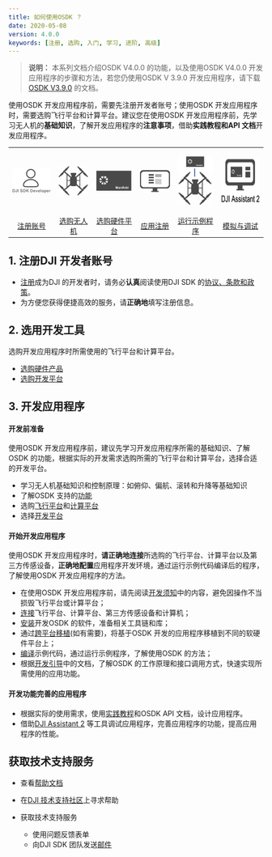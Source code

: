 ```yaml
---
title: 如何使用OSDK ？
date: 2020-05-08
version: 4.0.0
keywords: [注册, 选购, 入门, 学习, 进阶, 高级]
---
```


> **说明：** 本系列文档介绍OSDK V4.0.0 的功能，以及使用OSDK V4.0.0 开发应用程序的步骤和方法，若您仍使用OSDK V 3.9.0 开发应用程序，请下载[OSDK V3.9.0]() 的文档。

使用OSDK 开发应用程序前，需要先注册开发者账号；使用OSDK 开发应用程序时，需要选购飞行平台和计算平台。建议您在使用OSDK 开发应用程序前，先学习无人机的**基础知识**，了解开发应用程序的**注意事项**，借助**实践教程和API 文档**开发应用程序。

<div>
<table>
<tbody>
  <tr>
   <td style="border-right: none;border-left: none;"><div><p><span>
      <img src="../../images/how-to-use/1.png" width="90" style="vertical-align:middle" alt/></span></p></div></td></td>
       <td style="border-right: none;border-left: none;"><div><p><span>
      <img src="../../images/how-to-use/2.png" width="70" style="vertical-align:middle" alt/></span></p></div></td></td>
        <td style="border-right: none;border-left: none;"><div><p><span>
      <img src="../../images/how-to-use/3.png" width="70" style="vertical-align:middle" alt/></span></p></div></td></td>
         <td style="border-right: none;border-left: none;"><div><p><span>
      <img src="../../images/how-to-use/4.png" width="70" style="vertical-align:middle" alt/></span></p></div></td></td>
         <td style="border-right: none;border-left: none;"><div><p><span>
      <img src="../../images/how-to-use/5.png" width="70" style="vertical-align:middle" alt/></span></p></div></td></td>
         <td style="border-right: none;border-left: none;"><div><p><span>
      <img src="../../images/how-to-use/6.png" height="90" width="90" style="vertical-align:middle" alt/></span></p></div></td></td>
  </tr>
  <tr>
   <td style="text-align:center"><a href="https://account.dji.com/register?appId=dji_sdk&backUrl=https%3A%2F%2Fdeveloper.dji.com%2Fuser&locale=en_US" target="_blank">注册账号</a></td>
   <td style="text-align:center"><a href="https://www.dji.com/cn/products/compare-m200-series?site=brandsite&from=nav" target="_blank" >选购无人机</a></td>
   <td style="text-align:center"><a href="../purchaseguide/hardware.html">选购硬件平台</a></td>
   <td style="text-align:center"><a href="https://developer.dji.com/user/apps/#allhtml">应用注册</a></td>
   <td style="text-align:center"><a href="../quickstart/run-the-sample.html">运行示例程序</a></td>
   <td style="text-align:center"><a href="../quickstart/simulate-and-debug.html">模拟与调试</a></td>
  </tr>
</tbody>
</table>
</div> 


## 1. 注册DJI 开发者账号

* <a href="https://account.dji.com/register?appId=dji_sdk&backUrl=https%3A%2F%2Fdeveloper.dji.com%2Fuser&locale=en_US" target="_blank">注册</a>成为DJI 的开发者时，请务必**认真**阅读使用DJI SDK 的<a href="https://developer.dji.com/cn/policies/privacy/">协议、条款和政策</a>。
* 为方便您获得便捷高效的服务，请**正确地**填写注册信息。

## 2. 选用开发工具
选购开发应用程序时所需使用的飞行平台和计算平台。

* [选购硬件产品](../purchaseguide/hardware.html)
* [选购开发平台](../purchaseguide/development-platform.html)

## 3. 开发应用程序
#### 开发前准备
使用OSDK 开发应用程序前，建议先学习开发应用程序所需的基础知识、了解OSDK 的功能，根据实际的开发需求选购所需的飞行平台和计算平台，选择合适的开发平台。

* 学习无人机基础知识和控制原理：如俯仰、偏航、滚转和升降等基础知识  
* 了解OSDK 支持的[功能](./feature-list.html)   
* 选购[飞行平台](../purchaseguide/hardware.html)和[计算平台](../purchaseguide/hardware.html)   
* 选择[开发平台](../purchaseguide/development-platform.html)   

#### 开始开发应用程序
使用OSDK 开发应用程序时，**请正确地连接**所选购的飞行平台、计算平台以及第三方传感设备，**正确地配置**应用程序开发环境，通过运行示例代码编译后的程序，了解使用OSDK 开发应用程序的方法。

* 在使用OSDK 开发应用程序前，请先阅读[开发须知](../quickstart/attention.html)中的内容，避免因操作不当损毁飞行平台或计算平台；
* [连接](../quickstart/device-connection.html)飞行平台、计算平台、第三方传感设备和计算机；
* [安装](../quickstart/development-environment.html)开发OSDK 的软件，准备相关工具链和库；
* 通过[跨平台移植](../quickstart/porting.html)(如有需要)，将基于OSDK 开发的应用程序移植到不同的软硬件平台上；
* [编译](../quickstart/run-the-sample.html)示例代码，通过运行示例程序，了解使用OSDK 的方法；
* 根据[开发引导](../quickstart/integrateOSDK.html)中的文档，了解OSDK 的工作原理和接口调用方式，快速实现所需使用的应用功能。

#### 开发功能完善的应用程序
* 根据实际的使用需求，使用[实践教程](../tutorial/basic-control.html)和OSDK API 文档，设计应用程序。
* 借助[DJI Assistant 2](https://www.dji.com/cn/downloads) 等工具调试应用程序，完善应用程序的功能，提高应用程序的性能。

## 获取技术支持服务

* 查看<a href="../FAQ/faq.html">帮助文档</a>
* 在<a href="https://bbs.dji.com/forum-79-1.html?from=developer">DJI 技术支持社区</a>上寻求帮助

* 获取技术支持服务  
	* 使用<a herf="https://formcrafts.com/a/dji-developer-feedback-cn">问题反馈</a>表单  
	* 向DJI SDK 团队发送<a href="mailto:dev@dji.com">邮件</a>
